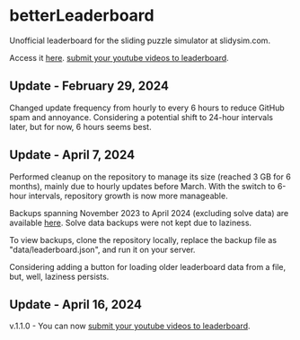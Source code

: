 # betterLeaderboard
Unofficial leaderboard for the sliding puzzle simulator at slidysim.com. 

Access it [here](https://dphdmn.github.io/betterLeaderboard/).
[submit your youtube videos to leaderboard](https://docs.google.com/forms/d/e/1FAIpQLSd14jEa6wVTrRkgiuEBKdC8nvdU4JjRfVuOIuPTtkl1zzzKxA/viewform).

## Update - February 29, 2024
Changed update frequency from hourly to every 6 hours to reduce GitHub spam and annoyance. Considering a potential shift to 24-hour intervals later, but for now, 6 hours seems best.

## Update - April 7, 2024
Performed cleanup on the repository to manage its size (reached 3 GB for 6 months), mainly due to hourly updates before March. With the switch to 6-hour intervals, repository growth is now more manageable.

Backups spanning November 2023 to April 2024 (excluding solve data) are available [here](https://drive.google.com/file/d/1dzUc0bwpY4PUppNLjEXhW1WWHCu7CL-V/view?usp=sharing). Solve data backups were not kept due to laziness.

To view backups, clone the repository locally, replace the backup file as "data/leaderboard.json", and run it on your server.

Considering adding a button for loading older leaderboard data from a file, but, well, laziness persists.

## Update - April 16, 2024
v.1.1.0 - You can now [submit your youtube videos to leaderboard](https://docs.google.com/forms/d/e/1FAIpQLSd14jEa6wVTrRkgiuEBKdC8nvdU4JjRfVuOIuPTtkl1zzzKxA/viewform).
